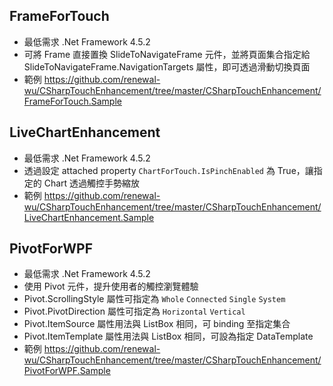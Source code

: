 ## FrameForTouch
* 最低需求 .Net Framework 4.5.2
* 可將 Frame 直接置換 SlideToNavigateFrame 元件，並將頁面集合指定給  SlideToNavigateFrame.NavigationTargets 屬性，即可透過滑動切換頁面
* 範例 https://github.com/renewal-wu/CSharpTouchEnhancement/tree/master/CSharpTouchEnhancement/FrameForTouch.Sample

## LiveChartEnhancement
* 最低需求 .Net Framework 4.5.2
* 透過設定 attached property `ChartForTouch.IsPinchEnabled` 為 True，讓指定的 Chart 透過觸控手勢縮放
* 範例 https://github.com/renewal-wu/CSharpTouchEnhancement/tree/master/CSharpTouchEnhancement/LiveChartEnhancement.Sample

## PivotForWPF
* 最低需求 .Net Framework 4.5.2
* 使用 Pivot 元件，提升使用者的觸控瀏覽體驗
* Pivot.ScrollingStyle 屬性可指定為 `Whole` `Connected` `Single` `System`
* Pivot.PivotDirection 屬性可指定為 `Horizontal` `Vertical`
* Pivot.ItemSource 屬性用法與 ListBox 相同，可 binding 至指定集合
* Pivot.ItemTemplate 屬性用法與 ListBox 相同，可設為指定 DataTemplate
* 範例 https://github.com/renewal-wu/CSharpTouchEnhancement/tree/master/CSharpTouchEnhancement/PivotForWPF.Sample
